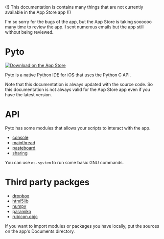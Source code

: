 (!) This documentation is contains many things that are not currently available in the App Store app (!)

I'm so sorry for the bugs of the app, but the App Store is taking soooooo many time to review the app. I sent numerous emails but the app still without being reviewed.

# Pyto

[![Download on the App Store](https://pisth.github.io/appstorebadge.svg)](https://itunes.apple.com/us/app/pyto-python-ide/id1436650069?l=fr&ls=1&mt=8)

Pyto is a native Python IDE for iOS that uses the Python C API.

Note that this documentation is always updated with the source code. So this documentation is not always valid for the App Store app even if you have the latest version.

# API

Pyto has some modules that allows your scripts to interact with the app.

- [console](Console)
- [mainthread](MainThread)
- [pasteboard](Pasteboard)
- [sharing](Sharing)

You can use `os.system` to run some basic GNU commands.

# Third party packges

- [dropbox](https://www.dropbox.com/developers/documentation/python)
- [html5lib](https://github.com/html5lib/html5lib-python)
- [numpy](http://www.numpy.org)
- [paramiko](http://www.paramiko.org)
- [rubicon.objc](https://github.com/pybee/rubicon-objc)

If you want to import modules or packages you have locally, put the sources on the app's Documents directory.
